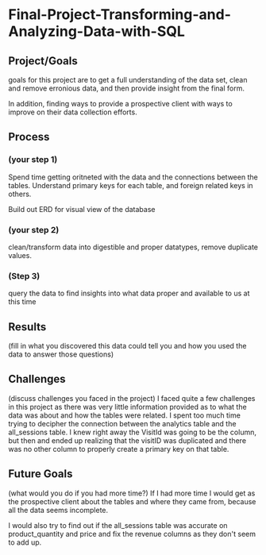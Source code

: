 # Final-Project-Transforming-and-Analyzing-Data-with-SQL

## Project/Goals
goals for this project are to get a full understanding of the data set, clean and remove erronious data, and then provide insight from the final form. 

In  addition, finding ways to provide a prospective client with ways to improve on their data collection efforts. 

## Process
### (your step 1)
Spend time getting oritneted with the data and the connections between the tables. Understand primary keys for each table, and foreign related keys in others. 

Build out ERD for visual view of the database
### (your step 2)
clean/transform data into digestible and proper datatypes, remove duplicate values.

### (Step 3)
query the data to find insights into what data proper and available to us at this time


## Results
(fill in what you discovered this data could tell you and how you used the data to answer those questions)

## Challenges 
(discuss challenges you faced in the project)
I faced quite a few challenges in this project as there was very little information provided as to what the data was about and how the tables were related. I spent too much time trying to decipher the connection between the analytics table and the all_sessions table. I knew right away the VisitId was going to be the column, but then and ended up realizing that the visitID was duplicated and there was no other column to properly create a primary key on that table.  

## Future Goals
(what would you do if you had more time?)
If I had more time I would get as the prospective client about the tables and where they came from, because all the data seems incomplete.

I would also try to find out if the all_sessions table was accurate on product_quantity and price and fix the revenue columns as they don't seem to add up. 
